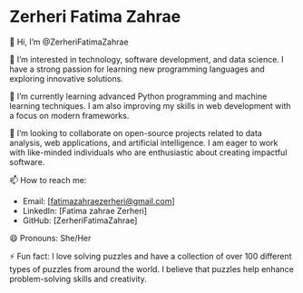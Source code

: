 # Zerheri Fatima Zahrae

👋 Hi, I’m @ZerheriFatimaZahrae

👀 I’m interested in technology, software development, and data science. I have a strong passion for learning new programming languages and exploring innovative solutions.

🌱 I’m currently learning advanced Python programming and machine learning techniques. I am also improving my skills in web development with a focus on modern frameworks.

💞️ I’m looking to collaborate on open-source projects related to data analysis, web applications, and artificial intelligence. I am eager to work with like-minded individuals who are enthusiastic about creating impactful software.

📫 How to reach me:
- Email: [fatimazahraezerheri@gmail.com]
- LinkedIn: [Fatima zahrae Zerheri]
- GitHub: [ZerheriFatimaZahrae]

😄 Pronouns: She/Her

⚡ Fun fact: I love solving puzzles and have a collection of over 100 different types of puzzles from around the world. I believe that puzzles help enhance problem-solving skills and creativity.

